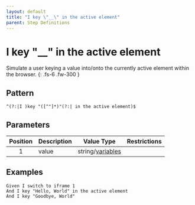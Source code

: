 ```yaml
---
layout: default
title: "I key \"__\" in the active element"
parent: Step Definitions
---
```


# I key "\_\_" in the active element

Simulate a user keying a value into/onto the currently active element within the browser.
{: .fs-6 .fw-300 }

## Pattern

```
^(?:|I )key "([^"]*)"(?:| in the active element)$
```

## Parameters

| Position | Description | Value Type                            | Restrictions                                                                             |
| :------: | ----------- | ------------------------------------- | ---------------------------------------------------------------------------------------- |
|    1     | value       | string/[variables](../variables.html) |                                                                                          |

## Examples

```gherkin
Given I switch to iframe 1
And I key "Hello, World" in the active element
And I key "Goodbye, World"
```